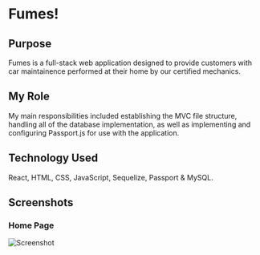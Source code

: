 # Fumes!

##	Purpose
Fumes is a full-stack web application designed to provide customers with car maintainence performed at their home by our certified mechanics.

## My Role
My main responsibilities included establishing the MVC file structure, handling all of the database implementation, as well as implementing and configuring Passport.js for use with the application. 

## Technology Used	
React, HTML, CSS, JavaScript, Sequelize, Passport & MySQL.

## Screenshots
### Home Page
![Screenshot](client/src/main.png?raw=true "Screen Shot")<br />
